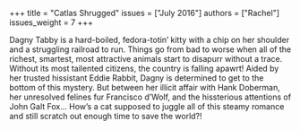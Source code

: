 +++
title = "Catlas Shrugged"
issues = ["July 2016"]
authors = ["Rachel"]
issues_weight = 7
+++

Dagny Tabby is a hard-boiled, fedora-totin’ kitty with a chip on her shoulder and a struggling railroad to run. Things go from bad to worse when all of the richest, smartest, most attractive animals start to disapurr without a trace. Without its most tailented citizens, the country is falling apawrt! Aided by her trusted hissistant Eddie Rabbit, Dagny is determined to get to the bottom of this mystery. But between her illicit affair with Hank Doberman, her unresolved felines fur Francisco d’Wolf, and the hissterious attentions of John Galt Fox... How’s a cat supposed to juggle all of this steamy romance and still scratch out enough time to save the world?!
